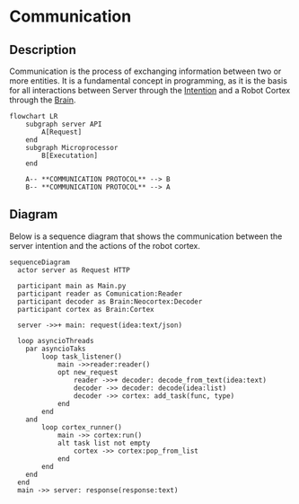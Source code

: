 
# Communication

## Description

Communication is the process of exchanging information between two or more entities. It is a fundamental concept in programming, as it is the basis for all interactions between Server through the [Intention](../intention/index.md) and a Robot Cortex through the [Brain](../../brain/index.md).


```mermaid
flowchart LR
    subgraph server API
        A[Request]
    end
    subgraph Microprocessor
        B[Executation]
    end
    
    A-- **COMMUNICATION PROTOCOL** --> B
    B-- **COMMUNICATION PROTOCOL** --> A

```

## Diagram

Below is a sequence diagram that shows the communication between the server intention and the actions of the robot cortex.

```mermaid
sequenceDiagram
  actor server as Request HTTP

  participant main as Main.py
  participant reader as Comunication:Reader
  participant decoder as Brain:Neocortex:Decoder
  participant cortex as Brain:Cortex

  server ->>+ main: request(idea:text/json)

  loop asyncioThreads
    par asyncioTaks
        loop task_listener()
            main ->>reader:reader()
            opt new_request
                reader ->>+ decoder: decode_from_text(idea:text)
                decoder ->> decoder: decode(idea:list)
                decoder ->> cortex: add_task(func, type)
            end
        end
    and
        loop cortex_runner()
            main ->> cortex:run()
            alt task list not empty
                cortex ->> cortex:pop_from_list
            end
        end
    end
  end
  main ->> server: response(response:text)

```